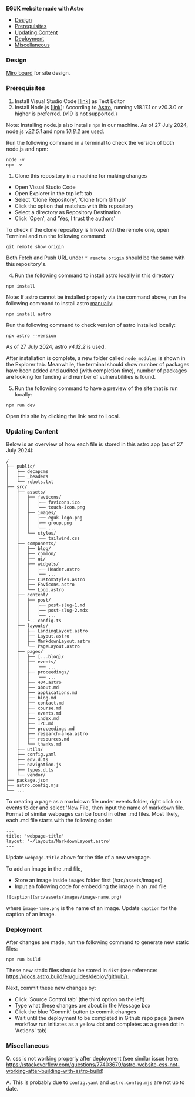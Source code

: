 **EGUK website made with Astro**
- [Design](#design)
- [Prerequisites](#prerequisites)
- [Updating Content](#updating-content)
- [Deployment](#deployment)
- [Miscellaneous](#miscellaneous)

### Design
[Miro board](https://miro.com/app/board/uXjVK_pye00=/) for site design.

### Prerequisites
1. Install Visual Studio Code [[link](https://code.visualstudio.com/Download)] as Text Editor
2. Install Node.js [[link](https://nodejs.org/en/download/package-manager)]: According to [Astro](https://docs.astro.build/en/install-and-setup/), running v18.17.1 or v20.3.0 or higher is preferred. (v19 is not supported.)

Note: Installing node.js also installs `npm` in our machine. As of 27 July 2024, node.js *v22.5.1* and npm *10.8.2* are used.

Run the following command in a terminal to check the version of both node.js and npm:
```
node -v
npm -v
```

1. Clone this repository in a machine for making changes
- Open Visual Studio Code
- Open Explorer in the top left tab
- Select 'Clone Repository', 'Clone from Github'
- Click the option that matches with this repository
- Select a directory as Repository Destination
- Click 'Open', and 'Yes, I trust the authors'

To check if the clone repository is linked with the remote one, open Terminal and run the following command:
```
git remote show origin
```

Both Fetch and Push URL under `* remote origin` should be the same with this repository's.

4. Run the following command to install astro locally in this directory
```
npm install 
```

Note: If astro cannot be installed properly via the command above, run the following command to install astro [manually](https://docs.astro.build/en/install-and-setup/#manual-setup):
```
npm install astro
```

Run the following command to check version of astro installed locally:
```
npx astro --version
```
As of 27 July 2024, astro *v4.12.2* is used.

After installation is complete, a new folder called `node_modules` is shown in the Explorer tab. Meanwhile, the terminal should show number of packages have been added and audited (with completion time), number of packages are looking for funding and number of vulnerabilities is found.

5. Run the following command to have a preview of the site that is run locally:
```
npm run dev
```
Open this site by clicking the link next to Local.

### Updating Content
Below is an overview of how each file is stored in this astro app (as of 27 July 2024):
```
/
├── public/
│   ├── decapcms
│   ├── _headers
│   └── robots.txt
├── src/
│   ├── assets/
│   │   ├── favicons/
│   │   │   ├── favicons.ico
│   │   │   └── touch-icon.png
│   │   ├── images/
│   │   │   ├── eguk-logo.png
│   │   │   ├── group.png
│   │   │   └── ...
│   │   └── styles/
│   │       └── tailwind.css
│   ├── components/
│   │   ├── blog/
│   │   ├── common/
│   │   ├── ui/
│   │   ├── widgets/
│   │   │   ├── Header.astro
│   │   │   └── ...
│   │   ├── CustomStyles.astro
│   │   ├── Favicons.astro
│   │   └── Logo.astro
│   ├── content/
│   │   ├── post/
│   │   │   ├── post-slug-1.md
│   │   │   ├── post-slug-2.mdx
│   │   │   └── ...
│   │   └-- config.ts
│   ├── layouts/
│   │   ├── LandingLayout.astro
│   │   ├── Layout.astro
│   │   ├── MarkdownLayout.astro
│   │   └── PageLayout.astro
│   ├── pages/
│   │   ├── [...blog]/
│   │   ├── events/
│   │   │   └── ...
│   │   ├── proceedings/
│   │   │   └── ...
│   │   ├── 404.astro
│   │   ├── about.md
│   │   ├── applications.md
│   │   ├── blog.md
│   │   ├── contact.md
│   │   ├── course.md
│   │   ├── events.md
│   │   ├── index.md
│   │   ├── IPC.md
│   │   ├── proceedings.md
│   │   ├── research-area.astro
│   │   ├── resources.md
│   │   └── thanks.md
│   ├── utils/
│   ├── config.yaml
│   ├── env.d.ts
│   ├── navigation.js
│   ├── types.d.ts
│   └── vendor/
├── package.json
├── astro.config.mjs
└── ...
```

To creating a page as a markdown file under events folder, right click on events folder and select 'New File', then input the name of markdown file. Format of similar webpages can be found in other .md files. Most likely, each .md file starts with the following code:

```
---
title: 'webpage-title'
layout: '~/layouts/MarkdownLayout.astro'
---
```

Update `webpage-title` above for the title of a new webpage.

To add an image in the .md file, 
- Store an image inside `images` folder first (/src/assets/images)
- Input an following code for embedding the image in an .md file
```
![caption](src/assets/images/image-name.png)
```
where `image-name.png` is the name of an image. Update `caption` for the caption of an image.

### Deployment

After changes are made, run the following command to generate new static files:
```
npm run build
```
These new static files should be stored in `dist` (see reference: https://docs.astro.build/en/guides/deploy/github/).

Next, commit these new changes by:
- Click 'Source Control tab' (the third option on the left)
- Type what these changes are about in the Message box
- Click the blue 'Commit' button to commit changes
- Wait until the deployment to be completed in Github repo page (a new workflow run initiates as a yellow dot and completes as a green dot in 'Actions' tab)

### Miscellaneous
Q. css is not working properly after deployment (see similar issue here: https://stackoverflow.com/questions/77403679/astro-website-css-not-working-after-building-with-astro-build)

A. This is probably due to `config.yaml` and `astro.config.mjs` are not up to date.